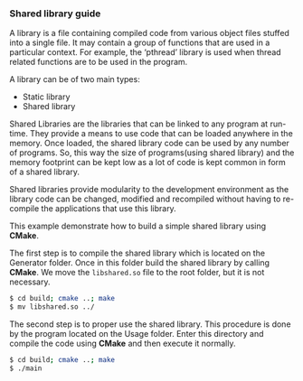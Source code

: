 
### Shared library guide

A library is a file containing compiled code from various object files stuffed into a single file. It may contain a group of functions that are used in a particular context. For example, the ‘pthread’ library is used when thread related functions are to be used in the program.

A library can be of two main types:

 - Static library
 - Shared library

Shared Libraries are the libraries that can be linked to any program at run-time. They provide a means to use code that can be loaded anywhere in the memory. Once loaded, the shared library code can be used by any number of programs. So, this way the size of programs(using shared library) and the memory footprint can be kept low as a lot of code is kept common in form of a shared library.

Shared libraries provide modularity to the development environment as the library code can be changed, modified and recompiled without having to re-compile the applications that use this library.

This example demonstrate how to build a simple shared library using **CMake**.

The first step is to compile the shared library which is located on the Generator folder. Once in this folder build the shared library by calling **CMake**. We move the ``libshared.so`` file to the root folder, but it is not necessary.

```sh
$ cd build; cmake ..; make
$ mv libshared.so ../
```

The second step is to proper use the shared library. This procedure is done by the program located on the Usage folder. Enter this directory and compile the code using **CMake** and then execute it normally.

```sh
$ cd build; cmake ..; make
$ ./main
```